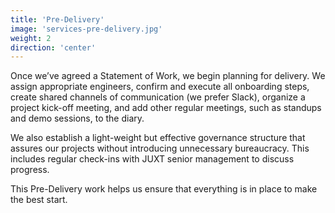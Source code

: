 ```yaml
---
title: 'Pre-Delivery'
image: 'services-pre-delivery.jpg'
weight: 2
direction: 'center'
---
```


Once we’ve agreed a Statement of Work, we begin planning for delivery. We assign appropriate engineers, confirm and execute all onboarding steps, create shared channels of communication (we prefer Slack), organize a project kick-off meeting, and add other regular meetings, such as standups and demo sessions, to the diary.

We also establish a light-weight but effective governance structure that assures our projects without introducing unnecessary bureaucracy. This includes regular check-ins with JUXT senior management to discuss progress.

This Pre-Delivery work helps us ensure that everything is in place to make the best start.
